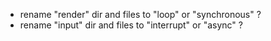 - rename "render" dir and files to "loop" or "synchronous" ?
- rename "input" dir and files to "interrupt" or "async" ?
